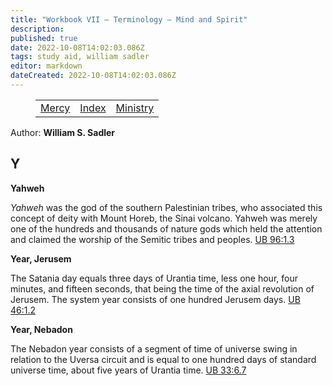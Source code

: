 ```yaml
---
title: "Workbook VII — Terminology — Mind and Spirit"
description: 
published: true
date: 2022-10-08T14:02:03.086Z
tags: study aid, william sadler
editor: markdown
dateCreated: 2022-10-08T14:02:03.086Z
---
```


<figure class="table chapter-navigator">
	<table>
		<tbody>
		<tr>
			<td><a href="/en/William_S_Sadler/Workbook_7_Terminology/Mercy">Mercy</a></td>
			<td><a href="/en/William_S_Sadler/Workbook_7_Terminology/Index">Index</a></td>
			<td><a href="/en/William_S_Sadler/Workbook_7_Terminology/Ministry">Ministry</a></td>
		</tr>
		</tbody>
	</table>
</figure>

Author: **William S. Sadler**


## Y

**Yahweh**  
  

_Yahweh_ was the god of the southern Palestinian tribes, who associated this concept of deity with Mount Horeb, the Sinai volcano. Yahweh was merely one of the hundreds and thousands of nature gods which held the attention and claimed the worship of the Semitic tribes and peoples. [UB 96:1.3](/en/The_Urantia_Book/96#p1_3)  
  

**Year, Jerusem**  
  

The Satania day equals three days of Urantia time, less one hour, four minutes, and fifteen seconds, that being the time of the axial revolution of Jerusem. The system year consists of one hundred Jerusem days. [UB 46:1.2](/en/The_Urantia_Book/46#p1_2)  
  

**Year, Nebadon**  
  

The Nebadon year consists of a segment of time of universe swing in relation to the Uversa circuit and is equal to one hundred days of standard universe time, about five years of Urantia time. [UB 33:6.7](/en/The_Urantia_Book/33#p6_7)


<br>

